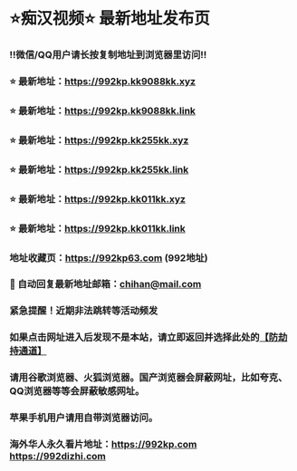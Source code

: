 # ⭐️痴汉视频⭐️ 最新地址发布页

### ‼️微信/QQ用户请长按复制地址到浏览器里访问‼️

### ⭐️ 最新地址：https://992kp.kk9088kk.xyz

### ⭐️ 最新地址：https://992kp.kk9088kk.link

### ⭐️ 最新地址：https://992kp.kk255kk.xyz

### ⭐️ 最新地址：https://992kp.kk255kk.link

### ⭐️ 最新地址：https://992kp.kk011kk.xyz

### ⭐️ 最新地址：https://992kp.kk011kk.link



### 地址收藏页：https://992kp63.com (992地址)
### 📧 自动回复最新地址邮箱：chihan@mail.com
### 紧急提醒！近期非法跳转等活动频发
### 如果点击网址进入后发现不是本站，请立即返回并选择此处的[【防劫持通道】](https://23.224.130.222:7583)
### 请用谷歌浏览器、火狐浏览器。国产浏览器会屏蔽网址，比如夸克、QQ浏览器等等会屏蔽敏感网址。
### 苹果手机用户请用自带浏览器访问。
### 海外华人永久看片地址：https://992kp.com  https://992dizhi.com
